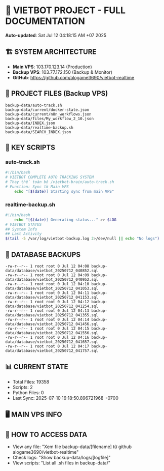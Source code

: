 # 🤖 VIETBOT PROJECT - FULL DOCUMENTATION
**Auto-updated**: Sat Jul 12 04:18:15 AM +07 2025

## 🏗️ SYSTEM ARCHITECTURE
- **Main VPS**: 103.170.123.14 (Production)
- **Backup VPS**: 103.77.172.150 (Backup & Monitor)
- **GitHub**: https://github.com/alogame3690/vietbot-realtime

## 📁 PROJECT FILES (Backup VPS)
```
backup-data/auto-track.sh
backup-data/current/docker-state.json
backup-data/current/n8n_workflows.json
backup-data/files/My_workflow_2_10.json
backup-data/INDEX.json
backup-data/realtime-backup.sh
backup-data/SEARCH_INDEX.json
```

## 🔧 KEY SCRIPTS
### auto-track.sh
```bash
#!/bin/bash
# VIETBOT COMPLETE AUTO TRACKING SYSTEM
# Thay thế toàn bộ /vietbot-brain/auto-track.sh
# Function: Sync từ Main VPS
    echo "[$(date)] Starting sync from main VPS"
```
### realtime-backup.sh
```bash
#!/bin/bash
    echo "[$(date)] Generating status..." >> $LOG
# VIETBOT STATUS
## System Info
## Last Activity
$(tail -5 /var/log/vietbot-backup.log 2>/dev/null || echo "No logs")
```

## 💾 DATABASE BACKUPS
```
-rw-r--r-- 1 root root 0 Jul 12 04:08 backup-data/database/vietbot_20250712_040852.sql
-rw-r--r-- 1 root root 0 Jul 12 04:09 backup-data/database/vietbot_20250712_040952.sql
-rw-r--r-- 1 root root 0 Jul 12 04:10 backup-data/database/vietbot_20250712_041053.sql
-rw-r--r-- 1 root root 0 Jul 12 04:11 backup-data/database/vietbot_20250712_041153.sql
-rw-r--r-- 1 root root 0 Jul 12 04:12 backup-data/database/vietbot_20250712_041254.sql
-rw-r--r-- 1 root root 0 Jul 12 04:13 backup-data/database/vietbot_20250712_041355.sql
-rw-r--r-- 1 root root 0 Jul 12 04:14 backup-data/database/vietbot_20250712_041456.sql
-rw-r--r-- 1 root root 0 Jul 12 04:15 backup-data/database/vietbot_20250712_041556.sql
-rw-r--r-- 1 root root 0 Jul 12 04:16 backup-data/database/vietbot_20250712_041657.sql
-rw-r--r-- 1 root root 0 Jul 12 04:17 backup-data/database/vietbot_20250712_041757.sql
```

## 📊 CURRENT STATE
- Total Files: 19358
- Scripts: 2
- Python Files: 0
- Last Sync: 2025-07-10 16:18:50.896721968 +0700

## 🖥️ MAIN VPS INFO


## 🚨 HOW TO ACCESS DATA
- View any file: "Xem file backup-data/[filename] từ github alogame3690/vietbot-realtime"
- Check logs: "Show backup-data/logs/[logfile]"
- View scripts: "List all .sh files in backup-data/"
